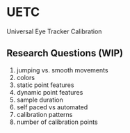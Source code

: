 # UETC
Universal Eye Tracker Calibration

## Research Questions (WIP)
  1. jumping vs. smooth movements
  2. colors
  3. static point features
  4. dynamic point features
  5. sample duration
  6. self paced vs automated
  7. calibration patterns
  8. number of calibration points
